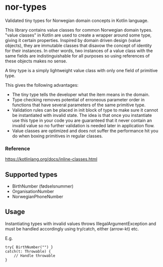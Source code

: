 # nor-types
Validated tiny types for Norwegian domain concepts in Kotlin language.

This library contains value classes for common Norwegian domain types. "value classes" in Kotlin are used to create a
wrapper around some type, giving it certain properties.
Inspired by domain driven design (value objects), they are immutable classes that disavow the concept of identity for
their instances.
In other words, two instances of a value class with the same fields are indistinguishable for all purposes
so using references of these objects makes no sense.

A tiny type is a simply lightweight value class with only one field of primitive type.


This gives the following advantages:

* The tiny type tells the developer what the item means in the domain.
* Type checking removes potential of erroneous parameter order in functions that have several parameters of the same primitive type.
* Validation rules can be placed in init block of type to make sure it cannot be instantiated with invalid state.
The idea is that once you instantiate use this type in your code you are guaranteed that it never contain an invalid
value so no further validation is needed later in application flow.
* Value classes are optimized and does not suffer the performance hit you do when boxing primitives in regular classes.


### Reference
https://kotlinlang.org/docs/inline-classes.html

## Supported types
* BirthNumber (fødselsnummer)
* OrganisationNumber
* NorwegianPhoneNumber

## Usage
Instantiating types with invalid values throws IllegalArgumentException and must be handled accordingly using try/catch,
either (arrow-kt) etc.

E.g.
```
try{ BirthNumber("") }
catch(t: Throwable) {
    // Handle throwable
}
```
